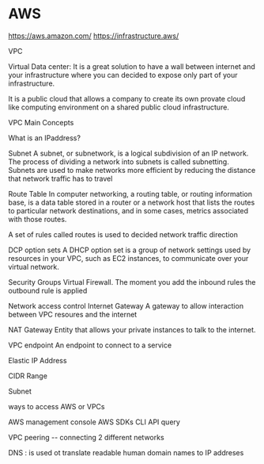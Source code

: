 # AWS

https://aws.amazon.com/
https://infrastructure.aws/

VPC

Virtual Data center: It is a great solution to have a wall between internet and your infrastructure where you can decided to expose only part of your infrastructure.

It is a public cloud that allows a company to create its own provate cloud like computing environment on a shared public cloud infrastructure.

VPC Main Concepts

What is an IPaddress?

Subnet
A subnet, or subnetwork, is a logical subdivision of an IP network. The process of dividing a network into subnets is called subnetting. Subnets are used to make networks more efficient by reducing the distance that network traffic has to travel

Route Table
In computer networking, a routing table, or routing information base, is a data table stored in a router or a network host that lists the routes to particular network destinations, and in some cases, metrics associated with those routes.

A set of rules called routes is used to decided network traffic direction

DCP option sets
A DHCP option set is a group of network settings used by resources in your VPC, such as EC2 instances, to communicate over your virtual network.

Security Groups
Virtual Firewall. The moment you add the inbound rules the outbound rule is applied

Network access control
Internet Gateway
A gateway to allow interaction between VPC  resoures and the internet

NAT Gateway
Entity that allows your private instances to talk to the internet.

VPC endpoint
An endpoint to connect to a service

Elastic IP Address

CIDR Range

Subnet

ways to access AWS or VPCs

AWS management console
AWS SDKs
CLI
API query

VPC peering -- connecting 2 different networks

DNS : is used ot translate readable human domain names to IP addreses

